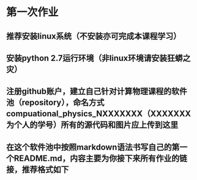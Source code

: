 # 第一次作业
## 推荐安装linux系统（不安装亦可完成本课程学习）
## 安装python 2.7运行环境（非linux环境请安装狂蟒之灾）
## 注册github账户，建立自己针对计算物理课程的软件池（repository），命名方式compuational_physics_NXXXXXXX（XXXXXXX为个人的学号）所有的源代码和图片应上传到这里
## 在这个软件池中按照markdown语法书写自己的第一个README.md，内容主要为你接下来所有作业的链接，推荐格式如下
